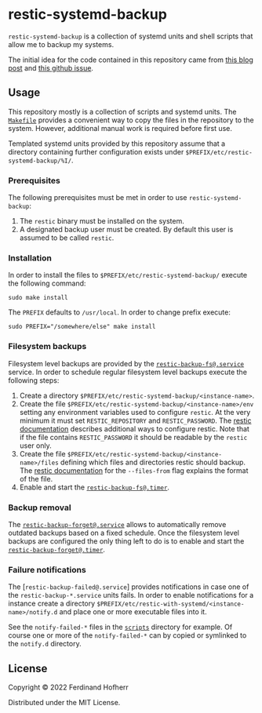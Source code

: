 # restic-systemd-backup

`restic-systemd-backup` is a collection of systemd units and shell
scripts that allow me to backup my systems.

The initial idea for the code contained in this repository came from
[this blog post](https://tdem.in/post/restic-with-systemd/) and [this
github issue](https://github.com/restic/restic/issues/1015).

## Usage

This repository mostly is a collection of scripts and systemd units.
The [`Makefile`](./Makefile) provides a convenient way to copy the files
in the repository to the system. However, additional manual work is
required before first use.

Templated systemd units provided by this repository assume that a
directory containing further configuration exists under
`$PREFIX/etc/restic-systemd-backup/%I/`.

### Prerequisites

The following prerequisites must be met in order to use
`restic-systemd-backup`:

1. The `restic` binary must be installed on the system.
2. A designated backup user must be created. By default this user is
   assumed to be called `restic`.

### Installation

In order to install the files to `$PREFIX/etc/restic-systemd-backup/`
execute the following command:

    sudo make install

The `PREFIX` defaults to `/usr/local`. In order to change prefix
execute:

    sudo PREFIX="/somewhere/else" make install

### Filesystem backups

Filesystem level backups are provided by the
[`restic-backup-fs@.service`](./systemd/restic-backup-fs@.service)
service. In order to schedule regular filesystem level backups execute
the following steps:

1. Create a directory `$PREFIX/etc/restic-systemd-backup/<instance-name>`.
2. Create the file
   `$PREFIX/etc/restic-systemd-backup/<instance-name>/env` setting any
   environment variables used to configure `restic`. At the very minimum
   it must set `RESTIC_REPOSITORY` and `RESTIC_PASSWORD`. The [restic
   documentation](https://restic.readthedocs.io/en/stable/040_backup.html#environment-variables)
   describes additional ways to configure restic. Note that if the file
   contains `RESTIC_PASSWORD` it should be readable by the `restic` user
   only.
3. Create the file
   `$PREFIX/etc/restic-systemd-backup/<instance-name>/files` defining
   which files and directories restic should backup. The [restic
   documentation](https://restic.readthedocs.io/en/stable/040_backup.html#including-files)
   for the `--files-from` flag explains the format of the file.
4. Enable and start the
   [`restic-backup-fs@.timer`](./systemd/restic-backup-fs@.timer).

### Backup removal

The
[`restic-backup-forget@.service`](./systemd/restic-backup-forget@.service)
allows to automatically remove outdated backups based on a fixed
schedule. Once the filesystem level backups are configured the only
thing left to do is to enable and start the
[`restic-backup-forget@.timer`](./systemd/restic-backup-forget@.timer).

### Failure notifications

The [`restic-backup-failed@.service`] provides notifications in case one
of the `restic-backup-*.service` units fails. In order to enable
notifications for a instance create a directory
`$PREFIX/etc/restic-with-systemd/<instance-name>/notify.d` and place one
or more executable files into it.

See the `notify-failed-*` files in the [`scripts`](./scripts) directory
for example. Of course one or more of the `notify-failed-*` can by
copied or symlinked to the `notify.d` directory.

## License

Copyright © 2022 Ferdinand Hofherr

Distributed under the MIT License.
